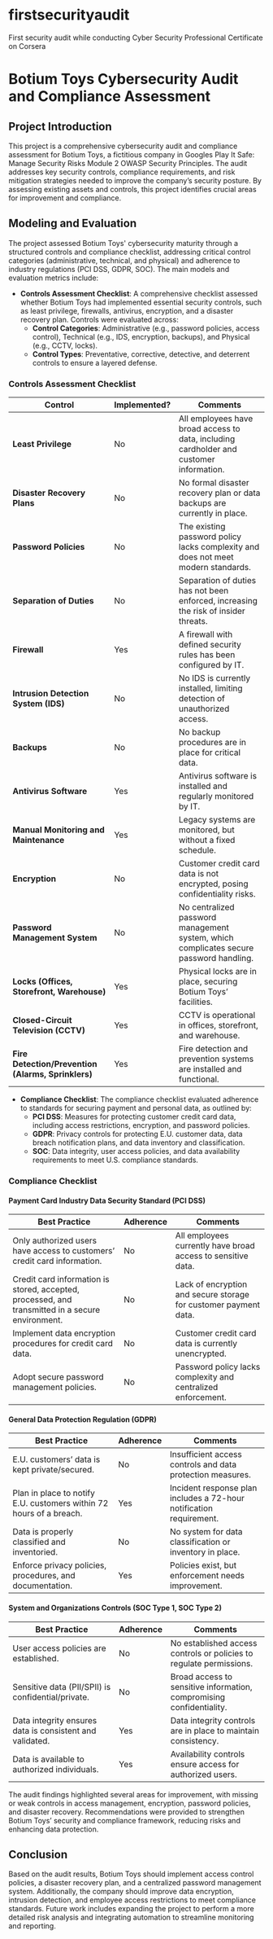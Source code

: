 # firstsecurityaudit
First security audit while conducting Cyber Security Professional Certificate on Corsera

# Botium Toys Cybersecurity Audit and Compliance Assessment

## Project Introduction
This project is a comprehensive cybersecurity audit and compliance assessment for Botium Toys, a fictitious company in Googles Play It Safe: Manage Security Risks Module 2 OWASP Security Principles. The audit addresses key security controls, compliance requirements, and risk mitigation strategies needed to improve the company’s security posture. By assessing existing assets and controls, this project identifies crucial areas for improvement and compliance.

## Modeling and Evaluation
The project assessed Botium Toys' cybersecurity maturity through a structured controls and compliance checklist, addressing critical control categories (administrative, technical, and physical) and adherence to industry regulations (PCI DSS, GDPR, SOC). The main models and evaluation metrics include:

- **Controls Assessment Checklist**: A comprehensive checklist assessed whether Botium Toys had implemented essential security controls, such as least privilege, firewalls, antivirus, encryption, and a disaster recovery plan. Controls were evaluated across:
  - **Control Categories**: Administrative (e.g., password policies, access control), Technical (e.g., IDS, encryption, backups), and Physical (e.g., CCTV, locks).
  - **Control Types**: Preventative, corrective, detective, and deterrent controls to ensure a layered defense.

### Controls Assessment Checklist

| Control                                | Implemented? | Comments                                                                                                     |
|----------------------------------------|--------------|--------------------------------------------------------------------------------------------------------------|
| **Least Privilege**                    | No           | All employees have broad access to data, including cardholder and customer information. |
| **Disaster Recovery Plans**            | No           | No formal disaster recovery plan or data backups are currently in place. |
| **Password Policies**                  | No           | The existing password policy lacks complexity and does not meet modern standards. |
| **Separation of Duties**               | No           | Separation of duties has not been enforced, increasing the risk of insider threats. |
| **Firewall**                           | Yes          | A firewall with defined security rules has been configured by IT. |
| **Intrusion Detection System (IDS)**   | No           | No IDS is currently installed, limiting detection of unauthorized access. |
| **Backups**                            | No           | No backup procedures are in place for critical data. |
| **Antivirus Software**                 | Yes          | Antivirus software is installed and regularly monitored by IT. |
| **Manual Monitoring and Maintenance**  | Yes          | Legacy systems are monitored, but without a fixed schedule. |
| **Encryption**                         | No           | Customer credit card data is not encrypted, posing confidentiality risks. |
| **Password Management System**         | No           | No centralized password management system, which complicates secure password handling. |
| **Locks (Offices, Storefront, Warehouse)** | Yes      | Physical locks are in place, securing Botium Toys’ facilities. |
| **Closed-Circuit Television (CCTV)**   | Yes          | CCTV is operational in offices, storefront, and warehouse. |
| **Fire Detection/Prevention (Alarms, Sprinklers)** | Yes  | Fire detection and prevention systems are installed and functional. |

- **Compliance Checklist**: The compliance checklist evaluated adherence to standards for securing payment and personal data, as outlined by:
  - **PCI DSS**: Measures for protecting customer credit card data, including access restrictions, encryption, and password policies.
  - **GDPR**: Privacy controls for protecting E.U. customer data, data breach notification plans, and data inventory and classification.
  - **SOC**: Data integrity, user access policies, and data availability requirements to meet U.S. compliance standards.

### Compliance Checklist

#### Payment Card Industry Data Security Standard (PCI DSS)

| Best Practice                                              | Adherence | Comments                                                                                           |
|------------------------------------------------------------|-----------|----------------------------------------------------------------------------------------------------|
| Only authorized users have access to customers’ credit card information. | No        | All employees currently have broad access to sensitive data. |
| Credit card information is stored, accepted, processed, and transmitted in a secure environment. | No        | Lack of encryption and secure storage for customer payment data. |
| Implement data encryption procedures for credit card data. | No        | Customer credit card data is currently unencrypted. |
| Adopt secure password management policies.                 | No        | Password policy lacks complexity and centralized enforcement. |

#### General Data Protection Regulation (GDPR)

| Best Practice                                              | Adherence | Comments                                                                                           |
|------------------------------------------------------------|-----------|----------------------------------------------------------------------------------------------------|
| E.U. customers’ data is kept private/secured.              | No        | Insufficient access controls and data protection measures. |
| Plan in place to notify E.U. customers within 72 hours of a breach. | Yes       | Incident response plan includes a 72-hour notification requirement. |
| Data is properly classified and inventoried.               | No        | No system for data classification or inventory in place. |
| Enforce privacy policies, procedures, and documentation.   | Yes       | Policies exist, but enforcement needs improvement. |

#### System and Organizations Controls (SOC Type 1, SOC Type 2)

| Best Practice                                              | Adherence | Comments                                                                                           |
|------------------------------------------------------------|-----------|----------------------------------------------------------------------------------------------------|
| User access policies are established.                      | No        | No established access controls or policies to regulate permissions. |
| Sensitive data (PII/SPII) is confidential/private.         | No        | Broad access to sensitive information, compromising confidentiality. |
| Data integrity ensures data is consistent and validated.   | Yes       | Data integrity controls are in place to maintain consistency. |
| Data is available to authorized individuals.               | Yes       | Availability controls ensure access for authorized users. |

The audit findings highlighted several areas for improvement, with missing or weak controls in access management, encryption, password policies, and disaster recovery. Recommendations were provided to strengthen Botium Toys’ security and compliance framework, reducing risks and enhancing data protection.

## Conclusion
Based on the audit results, Botium Toys should implement access control policies, a disaster recovery plan, and a centralized password management system. Additionally, the company should improve data encryption, intrusion detection, and employee access restrictions to meet compliance standards. Future work includes expanding the project to perform a more detailed risk analysis and integrating automation to streamline monitoring and reporting.

